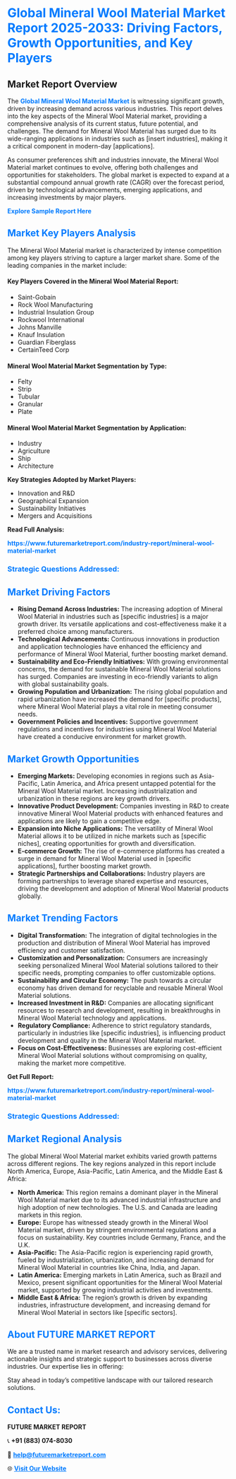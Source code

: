 <h1 style="color: #007BFF;">Global Mineral Wool Material Market Report 2025-2033: Driving Factors, Growth Opportunities, and Key Players</h1>

<section id="overview">
<h2>Market Report Overview</h2>
<p>The <a href="https://www.futuremarketreport.com/industry-report/mineral-wool-material-market" style="color: #007BFF; text-decoration: none;"><strong>Global Mineral Wool Material Market</strong></a> is witnessing significant growth, driven by increasing demand across various industries. This report delves into the key aspects of the Mineral Wool Material market, providing a comprehensive analysis of its current status, future potential, and challenges. The demand for Mineral Wool Material has surged due to its wide-ranging applications in industries such as [insert industries], making it a critical component in modern-day [applications].</p>
<p>As consumer preferences shift and industries innovate, the Mineral Wool Material market continues to evolve, offering both challenges and opportunities for stakeholders. The global market is expected to expand at a substantial compound annual growth rate (CAGR) over the forecast period, driven by technological advancements, emerging applications, and increasing investments by major players.</p>
</section>

<section id="overview">
<p><a href="https://www.futuremarketreport.com/request-sample/reportId=114525" style="color: #007BFF; text-decoration: none;"><strong>Explore Sample Report Here</strong></a></p>
</section>

<section id="key-players">
<h2 style="color: #007BFF;">Market Key Players Analysis</h2>
<p>The Mineral Wool Material market is characterized by intense competition among key players striving to capture a larger market share. Some of the leading companies in the market include:</p>
<h4>Key Players Covered in the Mineral Wool Material Report:</h4>
<ul><li>Saint-Gobain</li><li>Rock Wool Manufacturing</li><li>Industrial Insulation Group</li><li>Rockwool International</li><li>Johns Manville</li><li>Knauf Insulation</li><li>Guardian Fiberglass</li><li>CertainTeed Corp</li></ul>
<h4>Mineral Wool Material Market Segmentation by Type:</h4>
<ul><li>Felty</li><li>Strip</li><li>Tubular</li><li>Granular</li><li>Plate</li></ul>

<h4>Mineral Wool Material Market Segmentation by Application:</h4>
<ul><li>Industry</li><li>Agriculture</li><li>Ship</li><li>Architecture</li></ul>
<p><strong>Key Strategies Adopted by Market Players:</strong></p>
<ul>
<li>Innovation and R&D</li>
<li>Geographical Expansion</li>
<li>Sustainability Initiatives</li>
<li>Mergers and Acquisitions</li>
</ul>
</section>

<section>
<p><strong>Read Full Analysis: </strong></p><a href="https://www.futuremarketreport.com/industry-report/mineral-wool-material-market" style="color: #007BFF; text-decoration: none;"><strong>https://www.futuremarketreport.com/industry-report/mineral-wool-material-market</strong></a>
<h3 style="color: #007BFF;">Strategic Questions Addressed:</h3>
</section>

<section id="driving-factors">
<h2 style="color: #007BFF;">Market Driving Factors</h2>
<ul>
<li><strong>Rising Demand Across Industries:</strong> The increasing adoption of Mineral Wool Material in industries such as [specific industries] is a major growth driver. Its versatile applications and cost-effectiveness make it a preferred choice among manufacturers.</li>
<li><strong>Technological Advancements:</strong> Continuous innovations in production and application technologies have enhanced the efficiency and performance of Mineral Wool Material, further boosting market demand.</li>
<li><strong>Sustainability and Eco-Friendly Initiatives:</strong> With growing environmental concerns, the demand for sustainable Mineral Wool Material solutions has surged. Companies are investing in eco-friendly variants to align with global sustainability goals.</li>
<li><strong>Growing Population and Urbanization:</strong> The rising global population and rapid urbanization have increased the demand for [specific products], where Mineral Wool Material plays a vital role in meeting consumer needs.</li>
<li><strong>Government Policies and Incentives:</strong> Supportive government regulations and incentives for industries using Mineral Wool Material have created a conducive environment for market growth.</li>
</ul>
</section>

<section id="growth-opportunities">
<h2 style="color: #007BFF;">Market Growth Opportunities</h2>
<ul>
<li><strong>Emerging Markets:</strong> Developing economies in regions such as Asia-Pacific, Latin America, and Africa present untapped potential for the Mineral Wool Material market. Increasing industrialization and urbanization in these regions are key growth drivers.</li>
<li><strong>Innovative Product Development:</strong> Companies investing in R&D to create innovative Mineral Wool Material products with enhanced features and applications are likely to gain a competitive edge.</li>
<li><strong>Expansion into Niche Applications:</strong> The versatility of Mineral Wool Material allows it to be utilized in niche markets such as [specific niches], creating opportunities for growth and diversification.</li>
<li><strong>E-commerce Growth:</strong> The rise of e-commerce platforms has created a surge in demand for Mineral Wool Material used in [specific applications], further boosting market growth.</li>
<li><strong>Strategic Partnerships and Collaborations:</strong> Industry players are forming partnerships to leverage shared expertise and resources, driving the development and adoption of Mineral Wool Material products globally.</li>
</ul>
</section>

<section id="trending-factors">
<h2 style="color: #007BFF;">Market Trending Factors</h2>
<ul>
<li><strong>Digital Transformation:</strong> The integration of digital technologies in the production and distribution of Mineral Wool Material has improved efficiency and customer satisfaction.</li>
<li><strong>Customization and Personalization:</strong> Consumers are increasingly seeking personalized Mineral Wool Material solutions tailored to their specific needs, prompting companies to offer customizable options.</li>
<li><strong>Sustainability and Circular Economy:</strong> The push towards a circular economy has driven demand for recyclable and reusable Mineral Wool Material solutions.</li>
<li><strong>Increased Investment in R&D:</strong> Companies are allocating significant resources to research and development, resulting in breakthroughs in Mineral Wool Material technology and applications.</li>
<li><strong>Regulatory Compliance:</strong> Adherence to strict regulatory standards, particularly in industries like [specific industries], is influencing product development and quality in the Mineral Wool Material market.</li>
<li><strong>Focus on Cost-Effectiveness:</strong> Businesses are exploring cost-efficient Mineral Wool Material solutions without compromising on quality, making the market more competitive.</li>
</ul>
</section>

<section>
<p><strong>Get Full Report: </strong></p><a href="https://www.futuremarketreport.com/industry-report/mineral-wool-material-market" style="color: #007BFF; text-decoration: none;"><strong>https://www.futuremarketreport.com/industry-report/mineral-wool-material-market</strong></a>
<h3 style="color: #007BFF;">Strategic Questions Addressed:</h3>
</section>


<section id="regional-analysis">
<h2 style="color: #007BFF;">Market Regional Analysis</h2>
<p>The global Mineral Wool Material market exhibits varied growth patterns across different regions. The key regions analyzed in this report include North America, Europe, Asia-Pacific, Latin America, and the Middle East & Africa:</p>
<ul>
<li><strong>North America:</strong> This region remains a dominant player in the Mineral Wool Material market due to its advanced industrial infrastructure and high adoption of new technologies. The U.S. and Canada are leading markets in this region.</li>
<li><strong>Europe:</strong> Europe has witnessed steady growth in the Mineral Wool Material market, driven by stringent environmental regulations and a focus on sustainability. Key countries include Germany, France, and the U.K.</li>
<li><strong>Asia-Pacific:</strong> The Asia-Pacific region is experiencing rapid growth, fueled by industrialization, urbanization, and increasing demand for Mineral Wool Material in countries like China, India, and Japan.</li>
<li><strong>Latin America:</strong> Emerging markets in Latin America, such as Brazil and Mexico, present significant opportunities for the Mineral Wool Material market, supported by growing industrial activities and investments.</li>
<li><strong>Middle East & Africa:</strong> The region’s growth is driven by expanding industries, infrastructure development, and increasing demand for Mineral Wool Material in sectors like [specific sectors].</li>
</ul>
</section>

<footer>
<h2 style="color: #007BFF;">About FUTURE MARKET REPORT</h2>
<p>We are a trusted name in market research and advisory services, delivering actionable insights and strategic support to businesses across diverse industries. Our expertise lies in offering:</p>

<p>Stay ahead in today’s competitive landscape with our tailored research solutions.</p>

<h2 style="color: #007BFF;">Contact Us:</h2>
<p><strong>FUTURE MARKET REPORT</strong></p>
<p>📞 <strong>+91 (883) 074-8030</strong></p>
<p>📧 <strong><a href="mailto:help@futuremarketreport.com" style="color: #007BFF;">help@futuremarketreport.com</a></strong></p>
<p>🌐 <strong><a href="https://www.futuremarketreport.com/" style="color: #007BFF;">Visit Our Website</a></strong></p>
</footer>